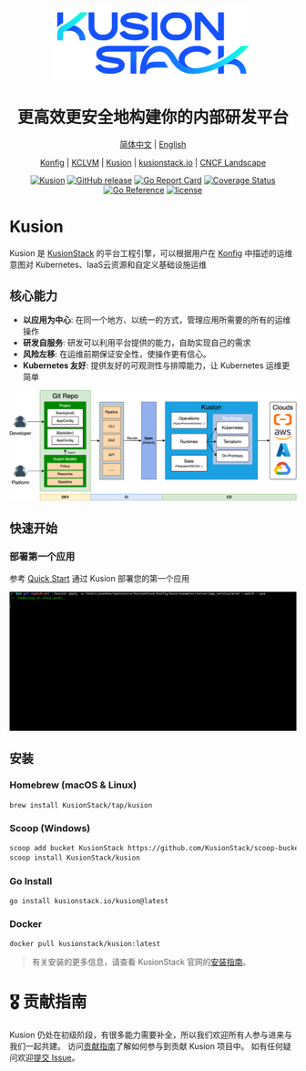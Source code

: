 <div align="center">
<p></p><p></p>
<p>
    <img  src="docs/logo.png">
</p>
<h1>更高效更安全地构建你的内部研发平台</h1>

[简体中文](https://github.com/KusionStack/kusion/blob/main/README-zh.md) | [English](https://github.com/KusionStack/kusion/blob/main/README.md)

[Konfig](https://github.com/KusionStack/konfig) | [KCLVM](https://github.com/KusionStack/KCLVM) | [Kusion](https://github.com/KusionStack/kusion) | [kusionstack.io](https://kusionstack.io/) | [CNCF Landscape](https://landscape.cncf.io/?selected=kusion-stack)

[![Kusion](https://github.com/KusionStack/kusion/actions/workflows/release.yaml/badge.svg)](https://github.com/KusionStack/kusion/actions/workflows/release.yaml)
[![GitHub release](https://img.shields.io/github/release/KusionStack/kusion.svg)](https://github.com/KusionStack/kusion/releases)
[![Go Report Card](https://goreportcard.com/badge/github.com/KusionStack/kusion)](https://goreportcard.com/report/github.com/KusionStack/kusion)
[![Coverage Status](https://coveralls.io/repos/github/KusionStack/kusion/badge.svg)](https://coveralls.io/github/KusionStack/kusion)
[![Go Reference](https://pkg.go.dev/badge/github.com/KusionStack/kusion.svg)](https://pkg.go.dev/github.com/KusionStack/kusion)
[![license](https://img.shields.io/github/license/KusionStack/kusion.svg)](https://github.com/KusionStack/kusion/blob/main/LICENSE)
</div>

# Kusion

Kusion 是 [KusionStack](https://github.com/KusionStack) 的平台工程引擎，可以根据用户在 [Konfig](https:/github.com/KusionStack/konfig) 中描述的运维意图对 Kubernetes、IaaS云资源和自定义基础设施运维

## 核心能力

- **以应用为中心**: 在同一个地方、以统一的方式，管理应用所需要的所有的运维操作
- **研发自服务**: 研发可以利用平台提供的能力，自助实现自己的需求
- **风险左移**: 在运维前期保证安全性，使操作更有信心。
- **Kubernetes 友好**: 提供友好的可观测性与排障能力，让 Kubernetes 运维更简单


<div align="center">

![workflow](docs/workflow.png)
</div>

## 快速开始

### 部署第一个应用

参考 [Quick Start](https://kusionstack.io/docs/user_docs/getting-started/usecases/deliver-first-project) 通过 Kusion
部署您的第一个应用

![apply](https://raw.githubusercontent.com/KusionStack/kusionstack.io/main/static/img/docs/user_docs/getting-started/apply.gif)

## 安装

### Homebrew (macOS & Linux)

```shell
brew install KusionStack/tap/kusion
```

### Scoop (Windows)

```bash
scoop add bucket KusionStack https://github.com/KusionStack/scoop-bucket.git
scoop install KusionStack/kusion
```

### Go Install

```shell
go install kusionstack.io/kusion@latest
```

### Docker

```shell
docker pull kusionstack/kusion:latest
```

> 有关安装的更多信息，请查看 KusionStack 官网的[安装指南](https://kusionstack.io/zh-CN/docs/user_docs/getting-started/install)。

# 🎖︎ 贡献指南

Kusion 仍处在初级阶段，有很多能力需要补全，所以我们欢迎所有人参与进来与我们一起共建。
访问[贡献指南](docs/contributing.md)了解如何参与到贡献 Kusion 项目中。
如有任何疑问欢迎[提交 Issue](https://github.com/KusionStack/kusion/issues)。
